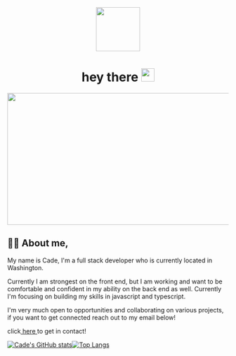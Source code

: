 <div id="header" align="center">
  <img src="https://media.giphy.com/media/M9gbBd9nbDrOTu1Mqx/giphy.gif" width="100"/>
</div>

<h1 align="center">
  hey there
  <img src="https://media.giphy.com/media/hvRJCLFzcasrR4ia7z/giphy.gif" width="30px"/>
</h1>

<div align="center">
  <img src="https://media.giphy.com/media/dWesBcTLavkZuG35MI/giphy.gif" width="600" height="300"/>
</div>

## :man_technologist: About me,

My name is Cade, I'm a full stack developer who is currently located in Washington.

Currently I am strongest on the front end, but I am working and want to be comfortable and confident in my ability on the back end as well. Currently I'm focusing on building my skills in javascript and typescript.

I'm very much open to opportunities and collaborating on various projects, if you want to get connected reach out to my email below!

click<a href="mailto:cade828@gmail.com"> here </a>to get in contact!


[![Cade's GitHub stats](https://github-readme-stats.vercel.app/api?username=cade-coleman)](https://github.com/cade-coleman/github-readme-stats)[![Top Langs](https://github-readme-stats.vercel.app/api/top-langs/?username=cade-coleman&layout=compact)](https://github.com/cade-coleman/github-readme-stats)


